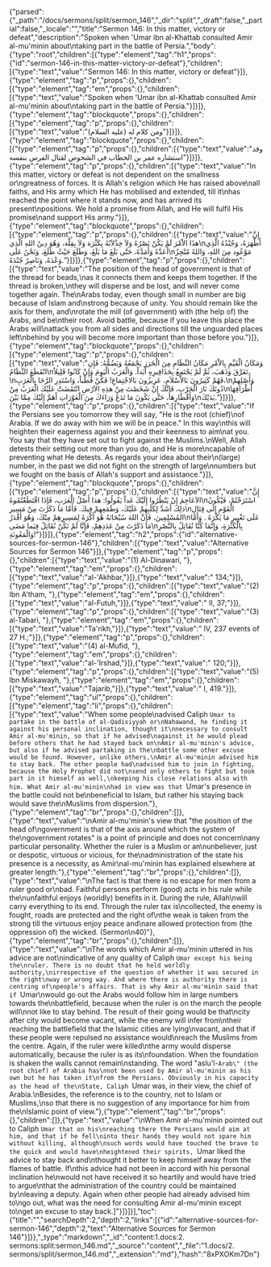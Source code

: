 {"parsed":{"_path":"/docs/sermons/split/sermon_146","_dir":"split","_draft":false,"_partial":false,"_locale":"","title":"Sermon 146:  In this matter, victory or defeat","description":"Spoken when 'Umar ibn al-Khattab consulted Amir al-mu'minin about\ntaking part in the battle of Persia.","body":{"type":"root","children":[{"type":"element","tag":"h1","props":{"id":"sermon-146-in-this-matter-victory-or-defeat"},"children":[{"type":"text","value":"Sermon 146:  In this matter, victory or defeat"}]},{"type":"element","tag":"p","props":{},"children":[{"type":"element","tag":"em","props":{},"children":[{"type":"text","value":"Spoken when 'Umar ibn al-Khattab consulted Amir al-mu'minin about\ntaking part in the battle of Persia."}]}]},{"type":"element","tag":"blockquote","props":{},"children":[{"type":"element","tag":"p","props":{},"children":[{"type":"text","value":"ومن كلام له (عليه السلام)"}]}]},{"type":"element","tag":"blockquote","props":{},"children":[{"type":"element","tag":"p","props":{},"children":[{"type":"text","value":"وقد استشاره عمر بن الخطاب في الشخوص لقتال الفرس بنفسه"}]}]},{"type":"element","tag":"p","props":{},"children":[{"type":"text","value":"In this matter, victory or defeat is not dependent on the smallness or\ngreatness of forces. It is Allah's religion which He has raised above\nall faiths, and His army which He has mobilised and extended, till it\nhas reached the point where it stands now, and has arrived its present\npositions. We hold a promise from Allah, and He will fulfil His promise\nand support His army."}]},{"type":"element","tag":"blockquote","props":{},"children":[{"type":"element","tag":"p","props":{},"children":[{"type":"text","value":"إِنَّ هذَا الاْمْرَ لَمْ يَكُنْ نَصْرُهُ وَلاَ خِذْلاَنُهُ بِكَثْرَة وَلاَ بِقِلَّة، وَهُوَ دِينُ اللهِ الَّذِي\nأَظْهَرَهُ، وَجُنْدُهُ الَّذِي أَعَدَّهُ وَأَمَدَّهُ، حَتَّى بَلَغَ مَا بَلَغَ، وَطَلَعَ حَيْثُ طَلَعَ، وَنَحْنُ عَلَى\nمَوْعُود مِنَ اللهِ، وَاللهُ مُنْجِزٌ وَعْدَهُ، وَنَاصِرٌ جُنْدَهُ."}]}]},{"type":"element","tag":"p","props":{},"children":[{"type":"text","value":"The position of the head of government is that of the thread for beads,\nas it connects them and keeps them together. If the thread is broken,\nthey will disperse and be lost, and will never come together again. The\nArabs today, even though small in number are big because of Islam and\nstrong because of unity. You should remain like the axis for them, and\nrotate the mill (of government) with (the help of) the Arabs, and be\ntheir root. Avoid battle, because if you leave this place the Arabs will\nattack you from all sides and directions till the unguarded places left\nbehind by you will become more important than those before you."}]},{"type":"element","tag":"blockquote","props":{},"children":[{"type":"element","tag":"p","props":{},"children":[{"type":"text","value":"وَمَكَانُ الْقَيِّمِ بِالاْمْرِ مَكَانُ النِّظَامِ مِنَ الْخَرَزِ يَجْمَعُهُ وَيَضُمُّهُ: فَإِنِ انْقَطَعَ النِّظَامُ\nتَفَرَّقَ وَذَهَبَ، ثُمَّ لَمْ يَجْتَمِعُ بِحَذَافِيرِهِ أَبَداً. وَالْعَرَبُ الْيَومَ وَإِنْ كَانُوا قَلِيلاً،\nفَهُمْ كَثِيرُونَ بَالاْسْلاَمِ، عَزِيزُونَ بَالاجْتِماعِ! فَكُنْ قُطْباً، وَاسْتَدِرِ الرَّحَا بِالْعَرَبِ،\nوَأَصْلِهِمْ دُونَكَ نَارَ الْحَرْبِ، فَإِنَّكَ إِنْ شَخَصْتَ مِنْ هذِهِ الاَرْضِ انْتَقَضَتْ عَلَيْكَ الْعَرَبُ مِنْ\nأَطْرَافِهَا وَأَقْطَارِهَا، حَتَّى يَكُونَ مَا تَدَعُ وَرَاءَكَ مِنَ الْعَوْرَاتِ أَهَمَّ إِلَيْكَ مِمَّا بَيْنَ\nيَدَيْكَ."}]}]},{"type":"element","tag":"p","props":{},"children":[{"type":"text","value":"If the Persians see you tomorrow they will say, \"He is the root (chief)\nof Arabia. If we do away with him we will be in peace.\" In this way\nthis will heighten their eagerness against you and their keenness to aim\nat you. You say that they have set out to fight against the Muslims.\nWell, Allah detests their setting out more than you do, and He is more\ncapable of preventing what He detests. As regards your idea about their\n(large) number, in the past we did not fight on the strength of large\nnumbers but we fought on the basis of Allah's support and assistance."}]},{"type":"element","tag":"blockquote","props":{},"children":[{"type":"element","tag":"p","props":{},"children":[{"type":"text","value":"إِنَّ الاَعَاجِمَ إِنْ يَنْظُرُوا إِلَيْكَ غَداً يَقُولُوا: هذا أَصْلُ الْعَرَبِ، فَإِذَا اقْتَطَعْتُمُوهُ\nاسْتَرَحْتُمْ، فَيْكُونُ ذلِكَ أَشَدَّ لِكَلَبِهِمْ عَلَيْكَ، وَطَمَعِهِمْ فِيكَ. فَأَمَّا مَا ذَكَرْتَ مِنْ مَسِيرِ\nالْقَوْمِ إِلَى قِتَالِ المُسْلِمِينَ، فَإِنَّ اللهَ سُبْحَانَهُ هُوَ أَكْرَهُ لِمَسِيرِهِمْ مِنْكَ، وَهُوَ أَقْدَرُ\nعَلَى تَغْيِيرِ مَا يَكْرَهُ . وَأَمَّا مَا ذَكَرْتَ مِنْ عَدَدِهِمْ، فَإِنَّا لَمْ نَكُنْ نُقَاتِلُ فِيَما مَضَى\nبِالْكَثْرَةِ، وَإِنَّمَا كُنَّا نُقَاتِلُ بِالنَّصْرِ وَالْمَعُونَةِ!"}]}]},{"type":"element","tag":"h2","props":{"id":"alternative-sources-for-sermon-146"},"children":[{"type":"text","value":"Alternative Sources for Sermon 146"}]},{"type":"element","tag":"p","props":{},"children":[{"type":"text","value":"(1) Al-Dinawari, "},{"type":"element","tag":"em","props":{},"children":[{"type":"text","value":"al-'Akhbar,"}]},{"type":"text","value":" 134;"}]},{"type":"element","tag":"p","props":{},"children":[{"type":"text","value":"(2) Ibn A'tham, "},{"type":"element","tag":"em","props":{},"children":[{"type":"text","value":"al-Futuh,"}]},{"type":"text","value":" II, 37;"}]},{"type":"element","tag":"p","props":{},"children":[{"type":"text","value":"(3) al-Tabari, "},{"type":"element","tag":"em","props":{},"children":[{"type":"text","value":"Ta'rikh,"}]},{"type":"text","value":" IV, 237 events of 27 H.;"}]},{"type":"element","tag":"p","props":{},"children":[{"type":"text","value":"(4) al-Mufid, "},{"type":"element","tag":"em","props":{},"children":[{"type":"text","value":"al-'Irshad,"}]},{"type":"text","value":" 120;"}]},{"type":"element","tag":"p","props":{},"children":[{"type":"text","value":"(5) Ibn Miskawayh, "},{"type":"element","tag":"em","props":{},"children":[{"type":"text","value":"Tajarib,"}]},{"type":"text","value":" I, 419."}]},{"type":"element","tag":"ul","props":{},"children":[{"type":"element","tag":"li","props":{},"children":[{"type":"text","value":"When some people\nadvised Caliph `Umar to partake in the battle of al-Qadisiyyah or\nNahawand, he finding it against his personal inclination, thought it\nnecessary to consult Amir al-mu'minin, so that if he advised\nagainst it he would plead before others that he had stayed back on\nAmir al-mu'minin's advice, but also if he advised partaking in the\nbattle some other excuse would be found. However, unlike others,\nAmir al-mu'minin advised him to stay back. The other people had\nadvised him to join in fighting, because the Holy Prophet did not\nsend only others to fight but took part in it himself as well,\nkeeping his close relations also with him. What Amir al-mu'minin\nhad in view was that `Umar's presence in the battle could not be\nbeneficial to Islam, but rather his staying back would save the\nMuslims from dispersion."},{"type":"element","tag":"br","props":{},"children":[]},{"type":"text","value":"\nAmir al-mu'minin's view that \"the position of the head of\ngovernment is that of the axis around which the system of the\ngovernment rotates\" is a point of principle and does not concern\nany particular personality. Whether the ruler is a Muslim or an\nunbeliever, just or despotic, virtuous or vicious, for the\nadministration of the state his presence is a necessity, as Amir\nal-mu'minin has explained elsewhere at greater length:"},{"type":"element","tag":"br","props":{},"children":[]},{"type":"text","value":"\nThe fact is that there is no escape for men from a ruler good or\nbad. Faithful persons perform (good) acts in his rule while the\nunfaithful enjoys (worldly) benefits in it. During the rule, Allah\nwill carry everything to its end. Through the ruler tax is\ncollected, the enemy is fought, roads are protected and the right of\nthe weak is taken from the strong till the virtuous enjoy peace and\nare allowed protection from (the oppression of) the wicked. (Sermon\n40)"},{"type":"element","tag":"br","props":{},"children":[]},{"type":"text","value":"\nThe words which Amir al-mu'minin uttered in his advice are not\nindicative of any quality of Caliph `Umar except his being the\nruler. There is no doubt that he held worldly authority,\nirrespective of the question of whether it was secured in the right\nway or wrong way. And where there is authority there is centring of\npeople's affairs. That is why Amir al-mu'minin said that if `Umar\nwould go out the Arabs would follow him in large numbers towards the\nbattlefield, because when the ruler is on the march the people will\nnot like to stay behind. The result of their going would be that\ncity after city would become vacant, while the enemy will infer from\ntheir reaching the battlefield that the Islamic cities are lying\nvacant, and that if these people were repulsed no assistance would\nreach the Muslims from the centre. Again, if the ruler were killed\nthe army would disperse automatically, because the ruler is as its\nfoundation. When the foundation is shaken the walls cannot remain\nstanding. The word \"aslu'l-`Arab\" (the root chief) of Arabia has\nnot been used by Amir al-mu'minin as his own but he has taken it\nfrom the Persians. Obviously in his capacity as the head of the\nState, Caliph `Umar was, in their view, the chief of Arabia.\nBesides, the reference is to the country, not to Islam or Muslims,\nso that there is no suggestion of any importance for him from the\nIslamic point of view."},{"type":"element","tag":"br","props":{},"children":[]},{"type":"text","value":"\nWhen Amir al-mu'minin pointed out to Caliph `Umar that on his\nreaching there the Persians would aim at him, and that if he fell\ninto their hands they would not spare him without killing, although\nsuch words would have touched the brave to the quick and would have\nheightened their spirits, `Umar liked the advice to stay back and\nthought it better to keep himself away from the flames of battle. If\nthis advice had not been in accord with his personal inclination he\nwould not have received it so heartily and would have tried to argue\nthat the administration of the country could be maintained by\nleaving a deputy. Again when other people had already advised him to\ngo out, what was the need for consulting Amir al-mu'minin except to\nget an excuse to stay back.]"}]}]}],"toc":{"title":"","searchDepth":2,"depth":2,"links":[{"id":"alternative-sources-for-sermon-146","depth":2,"text":"Alternative Sources for Sermon 146"}]}},"_type":"markdown","_id":"content:1.docs:2. sermons:split:sermon_146.md","_source":"content","_file":"1.docs/2. sermons/split/sermon_146.md","_extension":"md"},"hash":"8xPXOKm7Dn"}